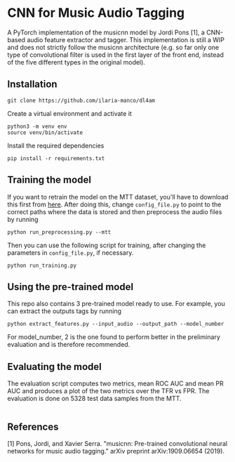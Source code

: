 # CNN for Music Audio Tagging

A PyTorch implementation of the musicnn model by Jordi Pons [1], a CNN-based audio feature extractor and tagger.
This implementation is still a WIP and does not strictly follow the musicnn architecture (e.g. so far only one type of convolutional filter is used in the first layer of the front end, instead of the five different types in the original model).

## Installation
```
git clone https://github.com/ilaria-manco/dl4am
```
Create a virtual environment and activate it
```
python3 -m venv env
source venv/bin/activate
```
Install the required dependencies 
```
pip install -r requirements.txt 
```
## Training the model
If you want to retrain the model on the MTT dataset, you'll have to download this first from [here](http://mirg.city.ac.uk/codeapps/the-magnatagatune-dataset). After doing this, change ```config_file.py``` to point to the correct paths where the data is stored and then preprocess the audio files by running
```
python run_preprocessing.py --mtt         
```
Then you can use the following script for training, after changing the parameters in ```config_file.py```, if necessary.
```
python run_training.py         
```

## Using the pre-trained model
This repo also contains 3 pre-trained model ready to use. For example, you can extract the outputs tags by running
```
python extract_features.py --input_audio --output_path --model_number    
```
For model_number, 2 is the one found to perform better in the preliminary evaluation and is therefore recommended.

## Evaluating the model
The evaluation script computes two metrics, mean ROC AUC and mean PR AUC and produces a plot of the two metrics over the TFR vs FPR. The evaluation is done on 5328 test data samples from the MTT. 
```python evaluate.py --model_number    
```

## References
[1] Pons, Jordi, and Xavier Serra. "musicnn: Pre-trained convolutional neural networks for music audio tagging." arXiv preprint arXiv:1909.06654 (2019).
